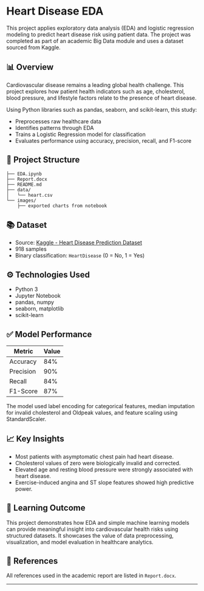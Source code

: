 # Heart Disease EDA

This project applies exploratory data analysis (EDA) and logistic regression modeling to predict heart disease risk using patient data. The project was completed as part of an academic Big Data module and uses a dataset sourced from Kaggle.

## 📊 Overview

Cardiovascular disease remains a leading global health challenge. This project explores how patient health indicators such as age, cholesterol, blood pressure, and lifestyle factors relate to the presence of heart disease.

Using Python libraries such as pandas, seaborn, and scikit-learn, this study:
- Preprocesses raw healthcare data
- Identifies patterns through EDA
- Trains a Logistic Regression model for classification
- Evaluates performance using accuracy, precision, recall, and F1-score

## 📁 Project Structure

```heart-disease-eda/
├── EDA.ipynb
├── Report.docx
├── README.md
├── data/
│   └── heart.csv
└── images/
    ├── exported charts from notebook
```

## 📚 Dataset

- Source: [Kaggle - Heart Disease Prediction Dataset](https://www.kaggle.com/datasets/fedesoriano/heart-failure-prediction)
- 918 samples
- Binary classification: `HeartDisease` (0 = No, 1 = Yes)

## ⚙️ Technologies Used

- Python 3
- Jupyter Notebook
- pandas, numpy
- seaborn, matplotlib
- scikit-learn

## ✅ Model Performance

| Metric     | Value  |
|------------|--------|
| Accuracy   | 84%    |
| Precision  | 90%   |
| Recall     | 84%   |
| F1-Score   | 87%   |

The model used label encoding for categorical features, median imputation for invalid cholesterol and Oldpeak values, and feature scaling using StandardScaler.

## 📈 Key Insights

- Most patients with asymptomatic chest pain had heart disease.
- Cholesterol values of zero were biologically invalid and corrected.
- Elevated age and resting blood pressure were strongly associated with heart disease.
- Exercise-induced angina and ST slope features showed high predictive power.

## 🧠 Learning Outcome

This project demonstrates how EDA and simple machine learning models can provide meaningful insight into cardiovascular health risks using structured datasets. It showcases the value of data preprocessing, visualization, and model evaluation in healthcare analytics.

## 📜 References

All references used in the academic report are listed in `Report.docx`.

---
